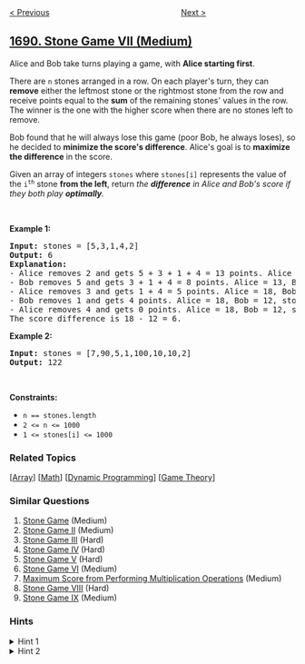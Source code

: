 <!--|This file generated by command(leetcode description); DO NOT EDIT.    |-->
<!--+----------------------------------------------------------------------+-->
<!--|@author    awesee <openset.wang@gmail.com>                           |-->
<!--|@link      https://github.com/awesee                                 |-->
<!--|@home      https://github.com/awesee/leetcode                        |-->
<!--+----------------------------------------------------------------------+-->

[< Previous](../partitioning-into-minimum-number-of-deci-binary-numbers "Partitioning Into Minimum Number Of Deci-Binary Numbers")
　　　　　　　　　　　　　　　　
[Next >](../maximum-height-by-stacking-cuboids "Maximum Height by Stacking Cuboids ")

## [1690. Stone Game VII (Medium)](https://leetcode.com/problems/stone-game-vii "石子游戏 VII")

<p>Alice and Bob take turns playing a game, with <strong>Alice starting first</strong>.</p>

<p>There are <code>n</code> stones arranged in a row. On each player&#39;s turn, they can <strong>remove</strong> either the leftmost stone or the rightmost stone from the row and receive points equal to the <strong>sum</strong> of the remaining stones&#39; values in the row. The winner is the one with the higher score when there are no stones left to remove.</p>

<p>Bob found that he will always lose this game (poor Bob, he always loses), so he decided to <strong>minimize the score&#39;s difference</strong>. Alice&#39;s goal is to <strong>maximize the difference</strong> in the score.</p>

<p>Given an array of integers <code>stones</code> where <code>stones[i]</code> represents the value of the <code>i<sup>th</sup></code> stone <strong>from the left</strong>, return <em>the <strong>difference</strong> in Alice and Bob&#39;s score if they both play <strong>optimally</strong>.</em></p>

<p>&nbsp;</p>
<p><strong>Example 1:</strong></p>

<pre>
<strong>Input:</strong> stones = [5,3,1,4,2]
<strong>Output:</strong> 6
<strong>Explanation:</strong> 
- Alice removes 2 and gets 5 + 3 + 1 + 4 = 13 points. Alice = 13, Bob = 0, stones = [5,3,1,4].
- Bob removes 5 and gets 3 + 1 + 4 = 8 points. Alice = 13, Bob = 8, stones = [3,1,4].
- Alice removes 3 and gets 1 + 4 = 5 points. Alice = 18, Bob = 8, stones = [1,4].
- Bob removes 1 and gets 4 points. Alice = 18, Bob = 12, stones = [4].
- Alice removes 4 and gets 0 points. Alice = 18, Bob = 12, stones = [].
The score difference is 18 - 12 = 6.
</pre>

<p><strong>Example 2:</strong></p>

<pre>
<strong>Input:</strong> stones = [7,90,5,1,100,10,10,2]
<strong>Output:</strong> 122</pre>

<p>&nbsp;</p>
<p><strong>Constraints:</strong></p>

<ul>
	<li><code>n == stones.length</code></li>
	<li><code>2 &lt;= n &lt;= 1000</code></li>
	<li><code>1 &lt;= stones[i] &lt;= 1000</code></li>
</ul>

### Related Topics
  [[Array](../../tag/array/README.md)]
  [[Math](../../tag/math/README.md)]
  [[Dynamic Programming](../../tag/dynamic-programming/README.md)]
  [[Game Theory](../../tag/game-theory/README.md)]

### Similar Questions
  1. [Stone Game](../stone-game) (Medium)
  1. [Stone Game II](../stone-game-ii) (Medium)
  1. [Stone Game III](../stone-game-iii) (Hard)
  1. [Stone Game IV](../stone-game-iv) (Hard)
  1. [Stone Game V](../stone-game-v) (Hard)
  1. [Stone Game VI](../stone-game-vi) (Medium)
  1. [Maximum Score from Performing Multiplication Operations](../maximum-score-from-performing-multiplication-operations) (Medium)
  1. [Stone Game VIII](../stone-game-viii) (Hard)
  1. [Stone Game IX](../stone-game-ix) (Medium)

### Hints
<details>
<summary>Hint 1</summary>
The constraints are small enough for an N^2 solution.
</details>

<details>
<summary>Hint 2</summary>
Try using dynamic programming.
</details>
